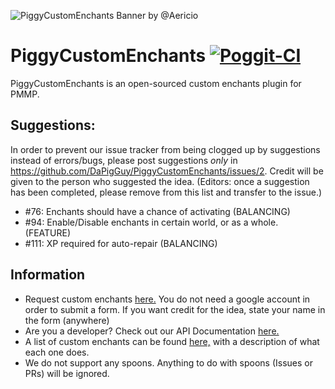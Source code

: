 ![PiggyCustomEnchants Banner by @Aericio](https://github.com/DaPigGuy/PiggyCustomEnchants/blob/master/resources/PCE_Icon.png)
# PiggyCustomEnchants [![Poggit-CI](https://poggit.pmmp.io/ci.badge/DaPigGuy/PiggyCustomEnchants/PiggyCustomEnchants/master)](https://poggit.pmmp.io/ci/DaPigGuy/PiggyCustomEnchants)
PiggyCustomEnchants is an open-sourced custom enchants plugin for PMMP.

## Suggestions:
In order to prevent our issue tracker from being clogged up by suggestions instead of errors/bugs, please post suggestions *only* in https://github.com/DaPigGuy/PiggyCustomEnchants/issues/2. Credit will be given to the person who suggested the idea.
(Editors: once a suggestion has been completed, please remove from this list and transfer to the issue.)
- #76: Enchants should have a chance of activating (BALANCING)
- #94: Enable/Disable enchants in certain world, or as a whole. (FEATURE)
- #111: XP required for auto-repair (BALANCING)

## Information
* Request custom enchants [here.](https://docs.google.com/forms/d/e/1FAIpQLScfWdk8OyQ6NNw6KiJxP_4CH4GHnKlaFr4VfZIQojk7OPlyoQ/viewform) You do not need a google account in order to submit a form. If you want credit for the idea, state your name in the form (anywhere)
* Are you a developer? Check out our API Documentation [here.](https://github.com/DaPigGuy/PiggyCustomEnchants/wiki/API-Documentation)
* A list of custom enchants can be found [here,](https://github.com/DaPigGuy/PiggyCustomEnchants/wiki/Enchantments) with a description of what each one does.
* We do not support any spoons. Anything to do with spoons (Issues or PRs) will be ignored.
